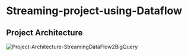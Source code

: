 # Streaming-project-using-Dataflow

## Project Architecture

![Project-Architecture-StreamingDataFlow2BigQuery](https://github.com/patcharaponmai/Streaming-process-using-Google-Dataflow/assets/140698887/5dd90f4d-52a6-4a4e-8f2c-8c488dae61f4)
